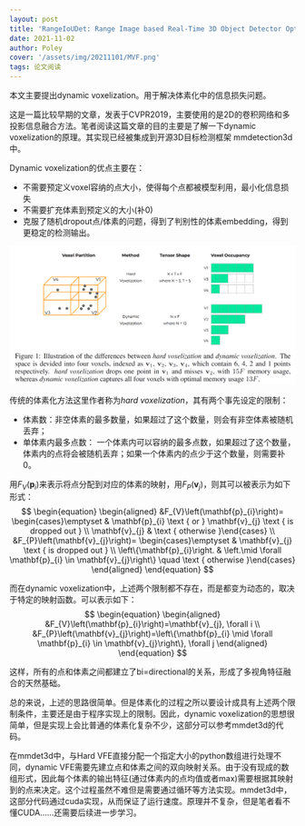 ```yaml
---
layout: post
title: 'RangeIoUDet: Range Image based Real-Time 3D Object Detector Optimized by Intersection over Union'
date: 2021-11-02
author: Poley
cover: '/assets/img/20211101/MVF.png'
tags: 论文阅读
---
```


本文主要提出dynamic voxelization。用于解决体素化中的信息损失问题。

这是一篇比较早期的文章，发表于CVPR2019，主要使用的是2D的卷积网络和多投影信息融合方法。笔者阅读这篇文章的目的主要是了解一下dynamic voxelization的原理。其实现已经被集成到开源3D目标检测框架 mmdetection3d中。

Dynamic voxelization的优点主要在：
+ 不需要预定义voxel容纳的点大小，使得每个点都被模型利用，最小化信息损失
+ 不需要扩充体素到预定义的大小(补0)
+ 克服了随机dropout点/体素的问题，得到了判别性的体素embedding，得到更稳定的检测输出。


![](/assets/img/20211101/MVFF1.png)

传统的体素化方法这里作者称为*hard voxelization*，其有两个事先设定的限制：
+ 体素数：非空体素的最多数量，如果超过了这个数量，则会有非空体素被随机丢弃；
+ 单体素内最多点数： 一个体素内可以容纳的最多点数，如果超过了这个数量，体素内的点将会被随机丢弃；如果一个体素内的点少于这个数量，则需要补0。

用$F_V(\mathbf{p}_i)$来表示将点分配到对应的体素的映射，用$F_P(\mathbf{v}_j)$，则其可以被表示为如下形式：
$$
\begin{equation}
\begin{aligned}
&F_{V}\left(\mathbf{p}_{i}\right)= \begin{cases}\emptyset & \mathbf{p}_{i} \text { or } \mathbf{v}_{j} \text { is dropped out } \\
\mathbf{v}_{j} & \text { otherwise }\end{cases} \\
&F_{P}\left(\mathbf{v}_{j}\right)= \begin{cases}\emptyset & \mathbf{v}_{j} \text { is dropped out } \\
\left\{\mathbf{p}_{i}\right. & \left.\mid \forall \mathbf{p}_{i} \in \mathbf{v}_{j}\right\} \quad \text { otherwise }\end{cases}
\end{aligned}
\end{equation}
$$

而在dynamic voxelization中，上述两个限制都不存在，而是都变为动态的，取决于特定的映射函数。可以表示如下：
$$
\begin{equation}
\begin{aligned}
&F_{V}\left(\mathbf{p}_{i}\right)=\mathbf{v}_{j}, \forall i \\
&F_{P}\left(\mathbf{v}_{j}\right)=\left\{\mathbf{p}_{i} \mid \forall \mathbf{p}_{i} \in \mathbf{v}_{j}\right\}, \forall j
\end{aligned}
\end{equation}
$$

这样，所有的点和体素之间都建立了bi=directional的关系，形成了多视角特征融合的天然基础。

总的来说，上述的思路很简单。但是体素化的过程之所以要设计成具有上述两个限制条件，主要还是由于程序实现上的限制。因此，dynamic voxelization的思想很简单，但是实现上会比普通的体素化复杂不少，这部分可以参考mmdet3d的代码。

在mmdet3d中，与Hard VFE直接分配一个指定大小的python数组进行处理不同，dynamic VFE需要先建立点和体素之间的双向映射关系。由于没有现成的数组形式，因此每个体素的输出特征(通过体素内的点均值或者max)需要根据其映射到的点来决定。这个过程虽然不难但是需要通过循环等方法实现。mmdet3d中，这部分代码通过cuda实现，从而保证了运行速度。原理并不复杂，但是笔者看不懂CUDA……还需要后续进一步学习。